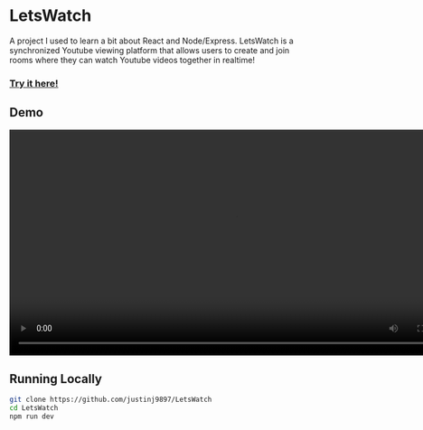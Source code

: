# LetsWatch

A project I used to learn a bit about React and Node/Express. LetsWatch is a synchronized Youtube viewing platform
that allows users to create and join rooms where they can watch Youtube videos together in realtime!

### [Try it here!](https://letswatch-w6xt.onrender.com/)

## Demo

<video src="https://justinpjohn.github.io/LetsWatch/letswatch2025_demo.mp4" width="800" controls></video>

## Running Locally

```bash
git clone https://github.com/justinj9897/LetsWatch
cd LetsWatch
npm run dev
```
